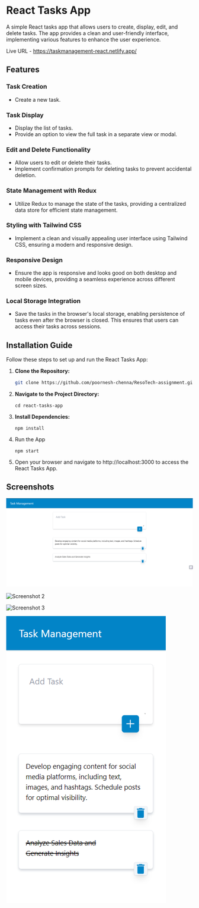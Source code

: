 # React Tasks App

A simple React tasks app that allows users to create, display, edit, and delete tasks. The app provides a clean and user-friendly interface, implementing various features to enhance the user experience.

Live URL - https://taskmanagement-react.netlify.app/

## Features

### Task Creation

- Create a new task.

### Task Display

- Display the list of tasks.
- Provide an option to view the full task in a separate view or modal.

### Edit and Delete Functionality

- Allow users to edit or delete their tasks.
- Implement confirmation prompts for deleting tasks to prevent accidental deletion.

### State Management with Redux

- Utilize Redux to manage the state of the tasks, providing a centralized data store for efficient state management.

### Styling with Tailwind CSS

- Implement a clean and visually appealing user interface using Tailwind CSS, ensuring a modern and responsive design.

### Responsive Design

- Ensure the app is responsive and looks good on both desktop and mobile devices, providing a seamless experience across different screen sizes.

### Local Storage Integration

- Save the tasks in the browser's local storage, enabling persistence of tasks even after the browser is closed. This ensures that users can access their tasks across sessions.

## Installation Guide

Follow these steps to set up and run the React Tasks App:

1. **Clone the Repository:**
   ```bash
   git clone https://github.com/poornesh-chenna/ResoTech-assignment.git
   ```
2. **Navigate to the Project Directory:**
   ```
   cd react-tasks-app
   ```
3. **Install Dependencies:**
   ```
   npm install
   ```
4. Run the App
   ```
   npm start
   ```
5. Open your browser and navigate to http://localhost:3000 to access the React Tasks App.


## Screenshots

![Screenshot 1](screenshots/tasks.png)

![Screenshot 2](screenshots/tasks_edit.png)

![Screenshot 3](screenshots/tasks-done.png)

![Screenshot 4](screenshots/tasks-mobile.png)
